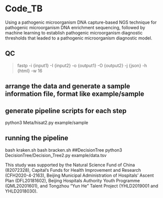 # Code_TB
Using a pathogenic microorganism DNA capture-based NGS technique for pathogenic microorganism DNA enrichment sequencing, followed by machine learning to establish pathogenic microorganism diagnostic thresholds that leaded to a pathogenic microorganism diagnostic model. 

## QC
>fastp -i {input1} -I {input2} -o {output1} -O {output2} -j {json} -h {html} -w 16

## arrange the data and generate a sample information file, format like example/sample

## generate pipeline scripts for each step
python3 Meta/hisat2.py example/sample
## running the pipeline
bash kraken.sh
bash bracken.sh
##DecisionTree
python3 DecisionTree/Decision_Tree2.py example/data.tsv



This study was supported by the Natural Science Fund of China (82072328), Capital’s Funds for Health Improvement and Research (CFH2020-4-2163), Beijing Municipal Administration of Hospitals’ Ascent Plan (DFL20181602), Beijing Hospitals Authority Youth Programme (QML20201601), and Tongzhou “Yun He” Talent Project (YHLD2019001 and YHLD2018030).
